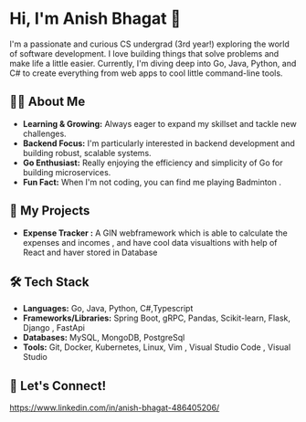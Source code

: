 # Hi, I'm Anish Bhagat 👋

I'm a passionate and curious CS undergrad (3rd year!) exploring the world of software development. I love building things that solve problems and make life a little easier.  Currently, I'm diving deep into Go, Java, Python, and C# to create everything from web apps to cool little command-line tools.

## 👨‍💻 About Me

* **Learning & Growing:**  Always eager to expand my skillset and tackle new challenges.
* **Backend Focus:**  I'm particularly interested in backend development and building robust, scalable systems. 
* **Go Enthusiast:**  Really enjoying the efficiency and simplicity of Go for building microservices.
* **Fun Fact:** When I'm not coding, you can find me playing Badminton . 

## 🚀 My Projects

* **Expense Tracker :** A GIN webframework which is able to calculate the expenses and incomes , and have cool data visualtions with help of React and haver stored in Database 

## 🛠️ Tech Stack

* **Languages:** Go, Java, Python, C#,Typescript 
* **Frameworks/Libraries:** Spring Boot, gRPC, Pandas, Scikit-learn, Flask, Django , FastApi
* **Databases:**  MySQL, MongoDB, PostgreSql
* **Tools:** Git, Docker, Kubernetes, Linux, Vim , Visual Studio Code , Visual Studio  

## 🤝 Let's Connect!
https://www.linkedin.com/in/anish-bhagat-486405206/
